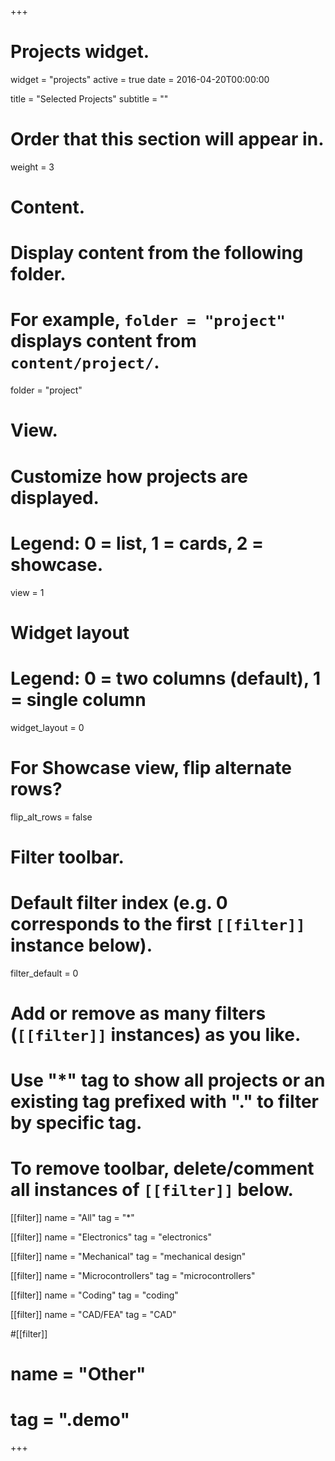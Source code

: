 +++
# Projects widget.
widget = "projects"
active = true
date = 2016-04-20T00:00:00

title = "Selected Projects"
subtitle = ""

# Order that this section will appear in.
weight = 3

# Content.
# Display content from the following folder.
# For example, `folder = "project"` displays content from `content/project/`.
folder = "project"

# View.
# Customize how projects are displayed.
# Legend: 0 = list, 1 = cards, 2 = showcase.
view = 1

# Widget layout
# Legend: 0 = two columns (default), 1 = single column
widget_layout = 0

# For Showcase view, flip alternate rows?
flip_alt_rows = false

# Filter toolbar.

# Default filter index (e.g. 0 corresponds to the first `[[filter]]` instance below).
filter_default = 0

# Add or remove as many filters (`[[filter]]` instances) as you like.
# Use "*" tag to show all projects or an existing tag prefixed with "." to filter by specific tag.
# To remove toolbar, delete/comment all instances of `[[filter]]` below.
[[filter]]
  name = "All"
  tag = "*"


[[filter]]
  name = "Electronics"
  tag = "electronics"
  
[[filter]]
  name = "Mechanical"
  tag = "mechanical design"
  
[[filter]]
  name = "Microcontrollers"
  tag = "microcontrollers"
  
[[filter]]
  name = "Coding"
  tag = "coding"
  
[[filter]]
  name = "CAD/FEA"
  tag = "CAD"
  
#[[filter]]
#  name = "Other"
#  tag = ".demo"

+++

